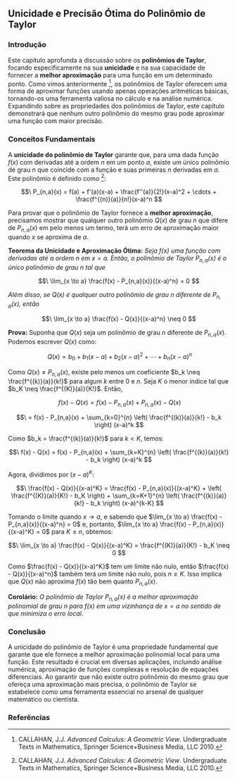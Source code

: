 ## Unicidade e Precisão Ótima do Polinômio de Taylor

### Introdução
Este capítulo aprofunda a discussão sobre os **polinômios de Taylor**, focando especificamente na sua **unicidade** e na sua capacidade de fornecer a **melhor aproximação** para uma função em um determinado ponto. Como vimos anteriormente [^77], os polinômios de Taylor oferecem uma forma de aproximar funções usando apenas operações aritméticas básicas, tornando-os uma ferramenta valiosa no cálculo e na análise numérica. Expandindo sobre as propriedades dos polinômios de Taylor, este capítulo demonstrará que nenhum outro polinômio do mesmo grau pode aproximar uma função com maior precisão.

### Conceitos Fundamentais

A **unicidade do polinômio de Taylor** garante que, para uma dada função $f(x)$ com derivadas até a ordem $n$ em um ponto $a$, existe um único polinômio de grau $n$ que coincide com a função e suas primeiras $n$ derivadas em $a$. Este polinômio é definido como [^77]:

$$\
P_{n,a}(x) = f(a) + f'(a)(x-a) + \frac{f''(a)}{2!}(x-a)^2 + \cdots + \frac{f^{(n)}(a)}{n!}(x-a)^n
$$

Para provar que o polinômio de Taylor fornece a **melhor aproximação**, precisamos mostrar que qualquer outro polinômio $Q(x)$ de grau $n$ que difere de $P_{n,a}(x)$ em pelo menos um termo, terá um erro de aproximação maior quando $x$ se aproxima de $a$.

**Teorema da Unicidade e Aproximação Ótima:** *Seja $f(x)$ uma função com derivadas até a ordem $n$ em $x=a$. Então, o polinômio de Taylor $P_{n,a}(x)$ é o único polinômio de grau $n$ tal que*

$$\
\lim_{x \to a} \frac{f(x) - P_{n,a}(x)}{(x-a)^n} = 0
$$

*Além disso, se $Q(x)$ é qualquer outro polinômio de grau $n$ diferente de $P_{n,a}(x)$, então*

$$\
\lim_{x \to a} \frac{f(x) - Q(x)}{(x-a)^n} \neq 0
$$

**Prova:**
Suponha que $Q(x)$ seja um polinômio de grau $n$ diferente de $P_{n,a}(x)$. Podemos escrever $Q(x)$ como:

$$\
Q(x) = b_0 + b_1(x-a) + b_2(x-a)^2 + \cdots + b_n(x-a)^n
$$

Como $Q(x) \neq P_{n,a}(x)$, existe pelo menos um coeficiente $b_k \neq \frac{f^{(k)}(a)}{k!}$ para algum $k$ entre $0$ e $n$. Seja $K$ o menor índice tal que $b_K \neq \frac{f^{(K)}(a)}{K!}$. Então,

$$\
f(x) - Q(x) = f(x) - P_{n,a}(x) + P_{n,a}(x) - Q(x)
$$

$$\
= f(x) - P_{n,a}(x) + \sum_{k=0}^{n} \left( \frac{f^{(k)}(a)}{k!} - b_k \right) (x-a)^k
$$

Como $b_k = \frac{f^{(k)}(a)}{k!}$ para $k < K$, temos:

$$\
f(x) - Q(x) = f(x) - P_{n,a}(x) + \sum_{k=K}^{n} \left( \frac{f^{(k)}(a)}{k!} - b_k \right) (x-a)^k
$$

Agora, dividimos por $(x-a)^K$:

$$\
\frac{f(x) - Q(x)}{(x-a)^K} = \frac{f(x) - P_{n,a}(x)}{(x-a)^K} + \left( \frac{f^{(K)}(a)}{K!} - b_K \right) + \sum_{k=K+1}^{n} \left( \frac{f^{(k)}(a)}{k!} - b_k \right) (x-a)^{k-K}
$$

Tomando o limite quando $x \to a$, e sabendo que $\lim_{x \to a} \frac{f(x) - P_{n,a}(x)}{(x-a)^n} = 0$ e, portanto, $\lim_{x \to a} \frac{f(x) - P_{n,a}(x)}{(x-a)^K} = 0$ para $K \leq n$, obtemos:

$$\
\lim_{x \to a} \frac{f(x) - Q(x)}{(x-a)^K} = \frac{f^{(K)}(a)}{K!} - b_K \neq 0
$$

Como $\frac{f(x) - Q(x)}{(x-a)^K}$ tem um limite não nulo, então $\frac{f(x) - Q(x)}{(x-a)^n}$ também terá um limite não nulo, pois $n \geq K$. Isso implica que $Q(x)$ não aproxima $f(x)$ tão bem quanto $P_{n,a}(x)$.

**Corolário:** *O polinômio de Taylor $P_{n,a}(x)$ é a melhor aproximação polinomial de grau $n$ para $f(x)$ em uma vizinhança de $x=a$ no sentido de que minimiza o erro local.*

### Conclusão

A unicidade do polinômio de Taylor é uma propriedade fundamental que garante que ele fornece a melhor aproximação polinomial local para uma função. Este resultado é crucial em diversas aplicações, incluindo análise numérica, aproximação de funções complexas e resolução de equações diferenciais. Ao garantir que não existe outro polinômio do mesmo grau que ofereça uma aproximação mais precisa, o polinômio de Taylor se estabelece como uma ferramenta essencial no arsenal de qualquer matemático ou cientista.

### Referências
[^77]: CALLAHAN, J.J. *Advanced Calculus: A Geometric View*. Undergraduate Texts in Mathematics, Springer Science+Business Media, LLC 2010.
<!-- END -->